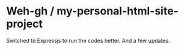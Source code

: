 Weh-gh / my-personal-html-site-project
======================================
Switched to Expressjs to run the codes better. And a few updates.
